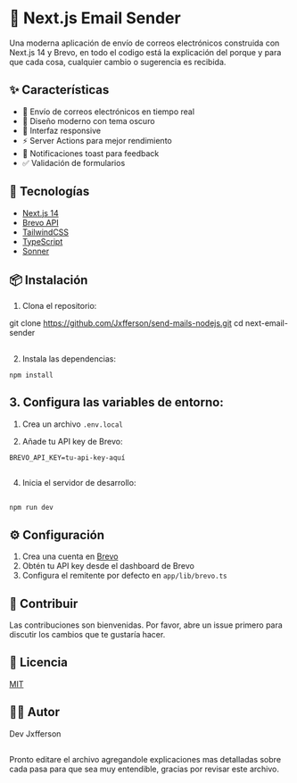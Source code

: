 # 📧 Next.js Email Sender

Una moderna aplicación de envío de correos electrónicos construida con Next.js 14 y Brevo, en todo el codigo está la explicación del porque y para que cada cosa, cualquier cambio o sugerencia es recibida.

## ✨ Características

- 🎯 Envío de correos electrónicos en tiempo real
- 🌙 Diseño moderno con tema oscuro
- 📱 Interfaz responsive
- ⚡ Server Actions para mejor rendimiento
- 🔔 Notificaciones toast para feedback
- ✅ Validación de formularios

## 🚀 Tecnologías

- [Next.js 14](https://nextjs.org/)
- [Brevo API](https://www.brevo.com/)
- [TailwindCSS](https://tailwindcss.com/)
- [TypeScript](https://www.typescriptlang.org/)
- [Sonner](https://sonner.emilkowal.ski/)

## 📦 Instalación

1. Clona el repositorio:

git clone  https://github.com/Jxfferson/send-mails-nodejs.git 
cd next-email-sender
##

2. Instala las dependencias:


```shellscript
npm install
```

## 3. Configura las variables de entorno:

1. Crea un archivo `.env.local`

2. Añade tu API key de Brevo:

```plaintext
BREVO_API_KEY=tu-api-key-aquí
```
##
4. Inicia el servidor de desarrollo:
##
```shellscript
npm run dev
```
## ⚙️ Configuración

1. Crea una cuenta en [Brevo](https://www.brevo.com/)
2. Obtén tu API key desde el dashboard de Brevo
3. Configura el remitente por defecto en `app/lib/brevo.ts`


## 🤝 Contribuir

Las contribuciones son bienvenidas. Por favor, abre un issue primero para discutir los cambios que te gustaría hacer.

## 📝 Licencia

[MIT](LICENSE)

## 👨‍💻 Autor

Dev Jxfferson

## 

Pronto editare el archivo agregandole explicaciones mas detalladas sobre cada pasa para que sea muy entendible, gracias por revisar este archivo.
